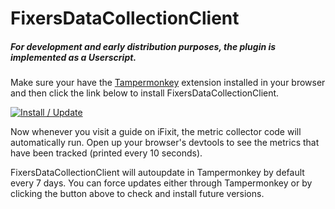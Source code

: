 # FixersDataCollectionClient

##### For development and early distribution purposes, the plugin is implemented as a Userscript.
Make sure your have the [Tampermonkey](https://tampermonkey.net/) extension installed in your browser and then click the link below to install FixersDataCollectionClient.


[![Install / Update](https://img.shields.io/badge/-Install%20%2F%20Update-blue.svg?style=for-the-badge)](https://github.com/andrew-ledawson/FixersDataCollectionClient/raw/master/iFixit.user.js)

Now whenever you visit a guide on iFixit, the metric collector code will automatically run. Open up your browser's devtools to see the metrics that have been tracked (printed every 10 seconds).

FixersDataCollectionClient will autoupdate in Tampermonkey by default every 7 days. You can force updates either through Tampermonkey or by clicking the button above to check and install future versions. 
